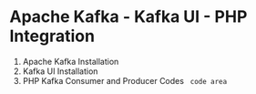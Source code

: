 # Apache Kafka - Kafka UI - PHP Integration

1. Apache Kafka Installation
2. Kafka UI Installation
3. PHP Kafka Consumer and Producer Codes 
<code> code area </code>
